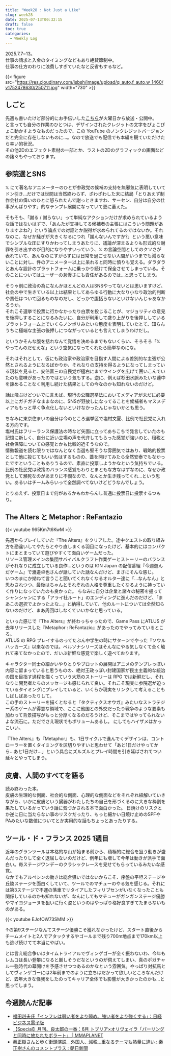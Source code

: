 ```yaml
---
title: "Week28 : Not Just a Like"
slug: week28
date: 2025-07-13T00:32:15
draft: false
toc: true
categories:
  - Weekly Log
---
```

2025.7.7~13。  
仕事の請求と入金のタイミングなどもあり絶賛節制中。  
仕事の仕方のわりに浪費しすぎていたなと反省もするなど。

{{< figure src="https://res.cloudinary.com/isbsh/image/upload/q_auto,f_auto,w_1460/v1752478630/250711.jpg" width="730" >}}

<!--more-->

## しごと

先週も書いたけど部分的にお手伝いした[こちら](https://www.youtube.com/watch?v=w_qoJn4-DUQ)が火曜日から放送・公開中。  
と言っても自分の作業のひとつは、デザインされたクレジットの文字をぴょこぴょこ動かすようなものだったので、この YouTube のノンクレジットバージョンだと完全に存在しないものに…。なので放送でも配信でも本編を観ていただけたら幸い的状況。  
その他2Dのエフェクト素材の一部とか、ラストの2Dのグラフィックの画面などの諸々もやっております。

## 参院選とSNS

𝕏 にて著名なアニメーターのひとが参政党の候補の支持を無邪気に表明していてドン引き...だけでは世間は当然終わらず、ざわざわした末に結局「とりあえず制作会社の偉いのひとに怒られたんで謝っときますわ、サーセン、自分は自分の仕事がんばりやす」的なテンプレ展開になっていて更に萎えた。  

そもそも、「謝る / 謝らない」って単純なアクションだけが求められているような話ではないはずで、「あんたが支持してる候補者の主張にはこういう問題がありますよね?」という論点での対話とか説得が求められてるのではないか。それなのに、なぜか騒ぎが大きくなるにつれ「謝んないんですか?」という悪い意味でシンプルな圧にすりかわってしまうあたりに、議論が深まるよりも形式的な謝罪を引き出すのが目的になりやすいっていう、𝕏 の言論空間としてのクソさが表れていて、あんなのにすがらずには日常を過ごせない人間がいつまでも減らないことに対し、件のアニメーター以上に呆れると同時に憤りも覚える。ダラダラとあんな設計のプラットフォームに乗っかり続けて保全させてしまっている。そのことについてはユーザーの怠慢さにも責任があるのでは…と思ってしまう。

そりゃ別に政治の為になんかほとんどの人はSNSやってないとは思いますけど、社会の中で生きている以上は結果としてあらゆる行動に大なり小なり政治的判断や責任はついて回るものなのだし、どっかで腹括らないといけないんじゃあなかろうか。  
それこそ選挙で投票に行かなかったり白票を投じることが、マジョリティの意見を後押しすることになるみたいに、自分が利用して盛り上がりを後押ししているプラットフォーム上でいくらノンポリみたいな態度を表明していたとて、知らんうちに極端な主張の後押しにつながっているとも言えてしまうわけだし。

というかそんな腹を括れなんて覚悟を決めるまでもないくらい、そろそろ「𝕏 やってんのだせえな」という空気になってくれたら簡単なのにな。

それはそれとして、仮にも政治家や政治家を目指す人間による差別的な主張が公然とされるようになるばかりか、それなりの支持を得るようになってしまっている現状を見ると、安倍晋三の自民党が極右にまでウイングを広げて囲いこんでいたのも意味があったのではという気もする。逆に、例えば杉田水脈みたいな連中を諫めることなく利用し続けた結果としての今なのかも知れないのだけど。

話は飛ぶけどついでに言えば、現行の公職選挙法においてメディアが未だに必要以上にガチガチなままなのに、SNSが野放しになってることを候補者もマスメディアももっと早く争点化しないといけなかったんじゃないかとも思う。

ちなみに東京住まいの自分は今のところ選挙区で塩村文夏、比例で社民党に入れる方向です。  
塩村氏はフリーランス保護法の時など矢面に立ってあちこちで発言していたのも記憶に新しく、自分に近い立場の声を代弁してもらった感覚が強いのと、租税と社会保障についての感覚とかも比較的近そうなので。  
情勢報道を読む限りではなんとなく当選も堅そうな雰囲気ではあり、戦略的投票として他に投じてもいい気はするものの、蓋を開けてみたら全然安泰でもなかったですということもありうるので、素直に投票しようかなという気持ちでいる。  
比例の社民党は政策のバランス感覚もわりとまともな方なはずなのに、なぜか政党として瀕死なのがあまりに不憫なので、なんとか生き残ってくれ…という思い。あるいはチームみらいって全然調べてないけどどうなんでしょう。  

とりあえず、投票日まで何があるかもわからんし普通に投票日に投票するつもり。

## The Alters と Metaphor : ReFantazio

{{< youtube 965Km7t6KwM >}}

先週からプレイしていた『The Alters』をクリアした。途中クエストの取り組み方を勘違いしてやたらとやり直しまくる羽目になったけど、基本的にはコンパクトにまとまっていて遊びやすくて面白いゲームだった。  
リソース管理メインの集団サバイバルクラフト作業ゲーとストーリーのバランスがそれなりに成立している良作…というのは IGN Japan の配信番組『今週遊んだゲーム』で渡邉卓也さんが話していた話なんだけど、まさにそんな感じ。  
いつのまにか拗ねて言うこと聞いてくれなくなるオルター達に「…なんなん」と思わされつつ、最後はちゃんとそれぞれの人格を尊重したくなるように持っていく作りになっていたのも良かった。
ちなみに自分は企業と諸々の秘密を握ってシャンシャンにする「アライ社ルート」のエンディングに進んだのだけど、「まあこの選択でよかったよな…」と納得していて、他のルートについては全然知らないのだけど、まあ周回はしなくていいかなと思っている。

といった感じで『The Alters』が終わっちゃったので、Game Pass にATLUS が去年リリースした『Metaphor : ReFantazio』があったのでやってみているところ。  
ATLUS の RPG プレイするのってたぶん中学生の時にサターンでやった『ソウルハッカーズ』以来なのでは。ペルソナシリーズはそんなにやる気しなくて全く触れて来てなかったので、だいぶ新鮮な感覚で楽しく遊べております。

キャラクター同士の細かいやりとりやプロットの展開はアニメのテンプレっぽい内容に留まっていると思うものの、絶対王政っぽい封建国家が民主主義的な統治の国を目指す過程を描くっていう大筋のストーリーは RPG では新鮮だし、それなりに開発者たちのメッセージも感じられて良い。それこそ現実に参院選が迫っているタイミングにプレイしていると、いくらか現実をリンクして考えることもしばしばあったりして。  
この手のストーリーを描くとなると『タクティクスオウガ』みたいなストラテジー系のゲームが得意な領域で、ここに他国との外交だったり戦争のような要素も加わって背景描写がもっと分厚くなるのだろうけど、そこまではやってられないよな流石に。ただでさえ現状でもボリュームあるし。
にしてもハイザメはかっこいい。

『The Alters』も『Metaphor』も、1日サイクルで進んでくデザインは、コントローラーを置くタイミングを区切りやすいと思わせて「あと1日だけやってから…あと1日だけ…」という具合にズルズルとプレイ時間を引き延ばされてつい延々とやってしまう。

## 皮膚、人間のすべてを語る

読み終わった本。  
皮膚の生理的な側面、社会的な側面、心理的な側面などをそれぞれ紐解いていきながら、いかに皮膚という臓器がわたしたちの自己を形づくるのに大きな枠割を果たしているかっていう話に気づかされる本で面白かった。
日焼けのリスクとか逆に日に当たらない事のリスクだったり、もっと細かい日焼け止めのSPFやPAみたいな数値についてとか実用的な話もちょっとあったりする。

## ツール・ド・フランス 2025 1週目

近年のグランツールは本格的な山が始まる前から、積極的に総合を狙う動きが盛んだったりして全く退屈しないのだけど、例年にも増して今年は動きが派手で面白い。毎ステージワンデーのクラシックレースを見せてもらっているみたいな感覚。  
なかでもアルペシンの動きは総合狙いではないからこそ、序盤の平坦ステージや丘陵ステージを面白くしていて、ツールでのマチューのやる気を感じる。それには第3ステージで不運の落車でリタイアしたフィリプセンがいなくなったことも関係しているのかも知れないが、なんにしてもマチューがガンガンステージ優勝やマイヨジョーヌを狙いに行く姿というのはやっぱり格好良すぎてたまらないものがある。

{{< youtube EJofOW73SMM >}}

↑の第9ステージなんてステージ優勝こそ獲れなかったけど、スタート直後からチームメイトと2人でアタックするやゴールまで残り700m地点まで170km以上も逃げ続けてて本当にやばい。

とは言え総合争いはタイムトライアルでヴィンゲゴーが全く振わないわ、今年もレムコは長い登攀になると厳しそうだなというのが伺えてしまい、真のポガチャル一強時代の幕開けを予感させつつあるのかなという雰囲気。やっぱり対抗馬としてヴィンゲゴーには2年前までのように立ちはだかって欲しいところなんだけど、去年大きな怪我をしたのってキャリア全体でも影響が大きかったのかも…と思ってしまう。

## 今週読んだ記事

- [福田赳夫氏「インフレは弱い者をより弱め、強い者をより強くする」：日経ビジネス電子版](https://business.nikkei.com/atcl/gen/19/00434/030200004/)
- [【Special】月刊、良太郎の一番：6月 トプリア×オリヴェイラ「パーリングと同時に放たれたボラート」 | MMAPLANET](https://mmaplanet.jp/203259)
- [秦正樹さんと歩く街頭演説　外国人、減税…重なるテーマも熱量に違い : 秦正樹さんのコメントプラス : 朝日新聞](https://www.asahi.com/articles/AST7671ZYT76UTIL002M.html?comment_id=35856#expertsComments)